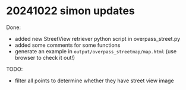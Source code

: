 # 20241022 simon updates

Done:
+ added new StreetView retriever python script in overpass_street.py
+ added some comments for some functions
+ generate an example in `output/overpass_streetmap/map.html` (use browser to check it out!)

TODO:
+ filter all points to determine whether they have street view image
